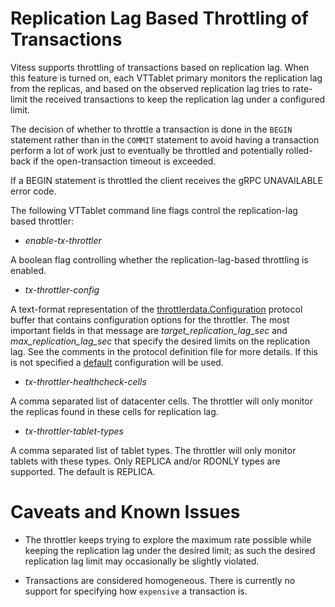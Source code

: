 # Replication Lag Based Throttling of Transactions 
Vitess supports throttling of transactions based on replication lag. When this
feature is turned on, each VTTablet primary monitors the replication lag from
the replicas, and based on the observed replication lag tries to rate-limit the
received transactions to keep the replication lag under a configured limit.

The decision of whether to throttle a transaction is done in the `BEGIN`
statement rather than in the `COMMIT` statement to avoid having a transaction
perform a lot of work just to eventually be throttled and potentially 
rolled-back if the open-transaction timeout is exceeded.

If a BEGIN statement is throttled the client receives the gRPC UNAVAILABLE
error code.

The following VTTablet command line flags control the replication-lag based 
throttler:

* *enable-tx-throttler*

A boolean flag controlling whether the replication-lag-based throttling is enabled.

* *tx-throttler-config*

A text-format representation of the  [throttlerdata.Configuration](https://github.com/vitessio/vitess/blob/main/proto/throttlerdata.proto) protocol buffer 
that contains configuration options for the throttler. 
The most important fields in that message are *target_replication_lag_sec* and 
*max_replication_lag_sec* that specify the desired limits on the replication lag. See the comments in the protocol definition file for more details.
If this is not specified a [default](https://github.com/vitessio/vitess/tree/main/go/vt/vttablet/tabletserver/tabletenv/config.go) configuration will be used.

* *tx-throttler-healthcheck-cells*

A comma separated list of datacenter cells. The throttler will only monitor
the replicas found in these cells for replication lag.

* *tx-throttler-tablet-types*

A comma separated list of tablet types. The throttler will only monitor tablets
with these types. Only REPLICA and/or RDONLY types are supported. The default
is REPLICA.

# Caveats and Known Issues
* The throttler keeps trying to explore the maximum rate possible while keeping
the replication lag under the desired limit; as such the desired replication 
lag limit may occasionally be slightly violated.

* Transactions are considered homogeneous. There is currently no support
for specifying how `expensive` a transaction is.

